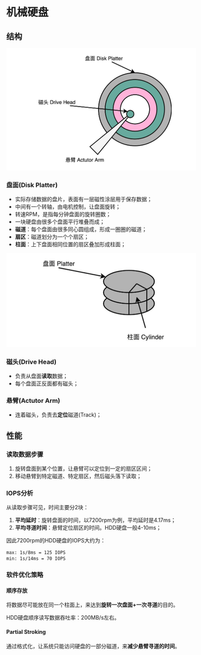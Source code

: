 # 机械硬盘

## 结构

![image](https://raw.githubusercontent.com/ingangi/blog/master/img/hdd_struct.jpg)

### 盘面(Disk Platter)

- 实际存储数据的盘片，表面有一层磁性涂层用于保存数据；
- 中间有一个转轴，由电机控制，让盘面旋转；
- 转速RPM，是指每分钟盘面的旋转圈数；
- 一块硬盘由很多个盘面平行堆叠而成；
- **磁道**：每个盘面由很多同心圆组成，形成一圈圈的磁道；
- **扇区**：磁道划分为一个个扇区；
- **柱面**：上下盘面相同位置的扇区叠加形成柱面；

![image](https://raw.githubusercontent.com/ingangi/blog/master/img/hdd_cylinder.jpg)

### 磁头(Drive Head)

- 负责从盘面**读取**数据；
- 每个盘面正反面都有磁头；

### 悬臂(Actutor Arm)

- 连着磁头，负责去**定位**磁道(Track)；

## 性能

### 读取数据步骤

1. 旋转盘面到某个位置，让悬臂可以定位到一定的扇区区间；
2. 移动悬臂到特定磁道、特定扇区，然后磁头落下读取；

### IOPS分析

从读取步骤可见，时间主要分2块：

1. **平均延时**：旋转盘面的时间，以7200rpm为例，平均延时是4.17ms；
2. **平均寻道时间**：悬臂定位扇区的时间。HDD硬盘一般4-10ms；

因此7200rpm的HDD硬盘的IOPS大约为：

```
max: 1s/8ms = 125 IOPS
min: 1s/14ms = 70 IOPS
```

### 软件优化策略

#### 顺序存放

将数据尽可能放在同一个柱面上，来达到**旋转一次盘面+一次寻道**的目的。

HDD硬盘顺序读写数据吞吐率：200MB/s左右。

#### Partial Stroking

通过格式化，让系统只能访问硬盘的一部分磁道，来**减少悬臂寻道的时间**。